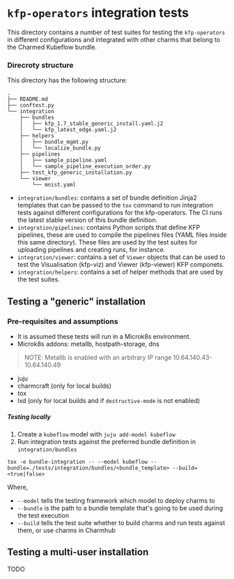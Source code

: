 # `kfp-operators` integration tests

This directory contains a number of test suites for testing the `kfp-operators` in different configurations and integrated with other charms that belong to the Charmed Kubeflow bundle.

### Direcroty structure

This directory has the following structure:

```
.
├── README.md
├── conftest.py
└── integration
    ├── bundles
    │   ├── kfp_1.7_stable_generic_install.yaml.j2
    │   └── kfp_latest_edge.yaml.j2
    ├── helpers
    │   ├── bundle_mgmt.py
    │   └── localize_bundle.py
    ├── pipelines
    │   ├── sample_pipeline.yaml
    │   └── sample_pipeline_execution_order.py
    ├── test_kfp_generic_installation.py
    └── viewer
        └── mnist.yaml
```

* `integration/bundles`: contains a set of bundle definition Jinja2 templates that can be passed to the `tox` command to run integration tests against different configurations for the kfp-operators. The CI runs the latest stable version of this bundle definition.
* `integration/pipelines`: contains Python scripts that define KFP pipelines, these are used to compile the pipelines files (YAML files inside this same directory). These files are used by the test suites for uploading pipelines and creating runs, for instance.
* `integration/viewer`: contains a set of `Viewer` objects that can be used to test the Visualisation (kfp-viz) and Viewer (kfp-viewer) KFP componets.
* `integration/helpers`: contains a set of helper methods that are used by the test suites.

## Testing a "generic" installation

### Pre-requisites and assumptions

* It is assumed these tests will run in a Microk8s environment.
* Microk8s addons: metallb, hostpath-storage, dns
> NOTE: Metallb is enabled with an arbitrary IP range 10.64.140.43-10.64.140.49
* juju
* charmcraft (only for local builds)
* tox
* lxd (only for local builds and if `destructive-mode` is not enabled)

##### Testing locally

1. Create a `kubeflow` model with `juju add-model kubeflow`
2. Run integration tests against the preferred bundle definition in `integration/bundles`

```
tox -e bundle-integration -- --model kubeflow --bundle=./tests/integration/bundles/<bundle_template> --build=<true|false>
```

Where,
* `--model` tells the testing framework which model to deploy charms to
* `--bundle` is the path to a bundle template that's going to be used during the test execution
* `--build` tells the test suite whether to build charms and run tests against them, or use charms in Charmhub

## Testing a multi-user installation
TODO
